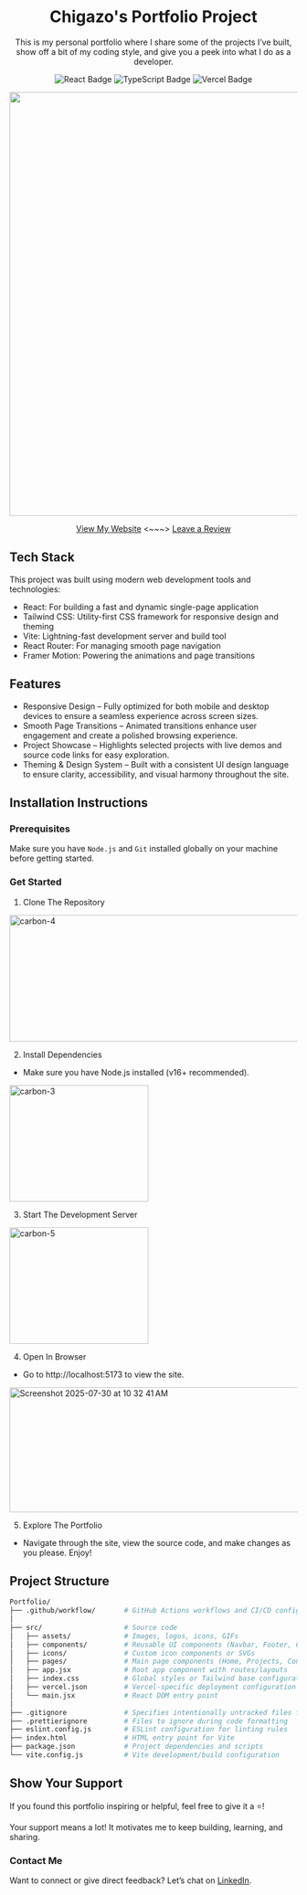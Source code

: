 <h1 align="center">Chigazo's Portfolio Project</h1>

<p align="center">This is my personal portfolio where I share some of the projects I’ve built, show off a bit of my coding style, and give you a peek into what I do as a developer.</p>

<p align="center">
  <img src="https://img.shields.io/badge/React-darkblue?label=Made%20With" alt="React Badge" />
  <img src="https://img.shields.io/badge/Typescript-blue?label=Built%20Using" alt="TypeScript Badge" />
  <img src="https://img.shields.io/badge/Vercel-purple?label=Deployed%20On" alt="Vercel Badge" />
</p>
<p align="center">
  <img width="1470" height="742" alt="Screenshot 2025-07-25 at 2 32 10 PM" src="https://github.com/user-attachments/assets/99aa7fe3-89b3-4ac6-8e37-add668b51f90" />
</p>

<p align="center">
  <a href="https://chigazos-portfolio.vercel.app">View My Website</a> 
  <~~~>
  <a href="https://docs.google.com/forms/d/e/1FAIpQLSeImviIgqXgY4xeQ9tfWYk_rDXdxKaPK0Bo_ve-D4VPNwbRzA/viewform?usp=header">Leave a Review</a>
</p>

## Tech Stack

This project was built using modern web development tools and technologies:

- React: For building a fast and dynamic single-page application
- Tailwind CSS: Utility-first CSS framework for responsive design and theming
- Vite: Lightning-fast development server and build tool
- React Router: For managing smooth page navigation
- Framer Motion: Powering the animations and page transitions

## Features
- Responsive Design – Fully optimized for both mobile and desktop devices to ensure a seamless experience across screen sizes.
- Smooth Page Transitions – Animated transitions enhance user engagement and create a polished browsing experience.
- Project Showcase – Highlights selected projects with live demos and source code links for easy exploration.
- Theming & Design System – Built with a consistent UI design language to ensure clarity, accessibility, and visual harmony throughout the site.

## Installation Instructions
### Prerequisites

Make sure you have `Node.js` and `Git` installed globally on your machine before getting started.

### Get Started

1. Clone The Repository
<img width="597" height="222" alt="carbon-4" src="https://github.com/user-attachments/assets/80986974-629e-44c1-95d3-fcf32cbb46a8" />

2. Install Dependencies
- Make sure you have Node.js installed (v16+ recommended).
<img width="243" height="204" alt="carbon-3" src="https://github.com/user-attachments/assets/bf345a2d-279f-41a6-ab19-22c84f8f741b" />

3. Start The Development Server
<img width="243" height="204" alt="carbon-5" src="https://github.com/user-attachments/assets/d9d61a01-8a11-4116-bfe1-96ecabf868b8" />

4. Open In Browser
- Go to http://localhost:5173 to view the site.
<img width="646" height="219" alt="Screenshot 2025-07-30 at 10 32 41 AM" src="https://github.com/user-attachments/assets/dbe87485-3a08-4fb9-a107-56ffe728ed3b" />

5. Explore The Portfolio
- Navigate through the site, view the source code, and make changes as you please. Enjoy!


## Project Structure

``` bash
Portfolio/
├── .github/workflow/       # GitHub Actions workflows and CI/CD configurations
│
├── src/                    # Source code
│   ├── assets/             # Images, logos, icons, GIFs
│   ├── components/         # Reusable UI components (Navbar, Footer, Cards, etc.)
│   ├── icons/              # Custom icon components or SVGs
│   ├── pages/              # Main page components (Home, Projects, Contact, etc.)
│   ├── app.jsx             # Root app component with routes/layouts
│   ├── index.css           # Global styles or Tailwind base configuration
│   ├── vercel.json         # Vercel-specific deployment configuration
│   └── main.jsx            # React DOM entry point
│
├── .gitignore              # Specifies intentionally untracked files for Git
├── .prettierignore         # Files to ignore during code formatting
├── eslint.config.js        # ESLint configuration for linting rules
├── index.html              # HTML entry point for Vite
├── package.json            # Project dependencies and scripts
└── vite.config.js          # Vite development/build configuration
```
## Show Your Support

If you found this portfolio inspiring or helpful, feel free to give it a ⭐️!

Your support means a lot! It motivates me to keep building, learning, and sharing.

### Contact Me

Want to connect or give direct feedback? Let’s chat on [LinkedIn](www.linkedin.com/in/chigazo-graham).

